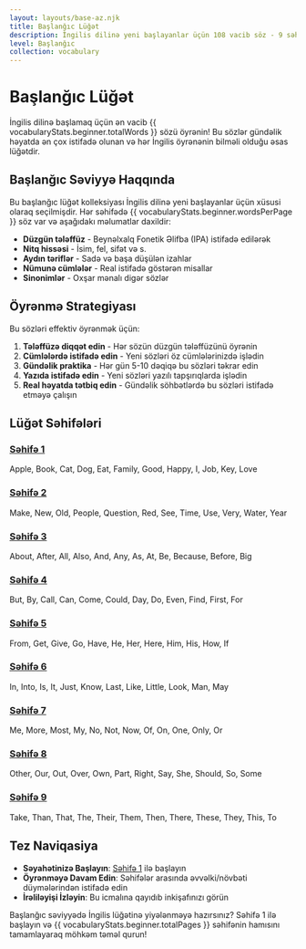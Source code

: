 ```yaml
---
layout: layouts/base-az.njk
title: Başlanğıc Lüğət
description: İngilis dilinə yeni başlayanlar üçün 108 vacib söz - 9 səhifədə təşkil edilmiş
level: Başlanğıc
collection: vocabulary
---
```


# Başlanğıc Lüğət

İngilis dilinə başlamaq üçün ən vacib {{ vocabularyStats.beginner.totalWords }} sözü öyrənin! Bu sözlər gündəlik həyatda ən çox istifadə olunan və hər İngilis öyrənənin bilməli olduğu əsas lüğətdir.

## Başlanğıc Səviyyə Haqqında

Bu başlanğıc lüğət kolleksiyası İngilis dilinə yeni başlayanlar üçün xüsusi olaraq seçilmişdir. Hər səhifədə {{ vocabularyStats.beginner.wordsPerPage }} söz var və aşağıdakı məlumatlar daxildir:

- **Düzgün tələffüz** - Beynəlxalq Fonetik Əlifba (IPA) istifadə edilərək
- **Nitq hissəsi** - İsim, fel, sifət və s.
- **Aydın təriflər** - Sadə və başa düşülən izahlar
- **Nümunə cümlələr** - Real istifadə göstərən misallar
- **Sinonimlər** - Oxşar mənalı digər sözlər

## Öyrənmə Strategiyası

Bu sözləri effektiv öyrənmək üçün:

1. **Tələffüzə diqqət edin** - Hər sözün düzgün tələffüzünü öyrənin
2. **Cümlələrdə istifadə edin** - Yeni sözləri öz cümlələrinizdə işlədin
3. **Gündəlik praktika** - Hər gün 5-10 dəqiqə bu sözləri təkrar edin
4. **Yazıda istifadə edin** - Yeni sözləri yazılı tapşırıqlarda işlədin
5. **Real həyatda tətbiq edin** - Gündəlik söhbətlərdə bu sözləri istifadə etməyə çalışın

## Lüğət Səhifələri

<div class="vocabulary-page-grid">
  <div class="page-link-card">
    <h3><a href="/vocabulary/beginner/page-1/">Səhifə 1</a></h3>
    <p>Apple, Book, Cat, Dog, Eat, Family, Good, Happy, I, Job, Key, Love</p>
  </div>
  <div class="page-link-card">
    <h3><a href="/vocabulary/beginner/page-2/">Səhifə 2</a></h3>
    <p>Make, New, Old, People, Question, Red, See, Time, Use, Very, Water, Year</p>
  </div>
  <div class="page-link-card">
    <h3><a href="/vocabulary/beginner/page-3/">Səhifə 3</a></h3>
    <p>About, After, All, Also, And, Any, As, At, Be, Because, Before, Big</p>
  </div>
  <div class="page-link-card">
    <h3><a href="/vocabulary/beginner/page-4/">Səhifə 4</a></h3>
    <p>But, By, Call, Can, Come, Could, Day, Do, Even, Find, First, For</p>
  </div>
  <div class="page-link-card">
    <h3><a href="/vocabulary/beginner/page-5/">Səhifə 5</a></h3>
    <p>From, Get, Give, Go, Have, He, Her, Here, Him, His, How, If</p>
  </div>
  <div class="page-link-card">
    <h3><a href="/vocabulary/beginner/page-6/">Səhifə 6</a></h3>
    <p>In, Into, Is, It, Just, Know, Last, Like, Little, Look, Man, May</p>
  </div>
  <div class="page-link-card">
    <h3><a href="/vocabulary/beginner/page-7/">Səhifə 7</a></h3>
    <p>Me, More, Most, My, No, Not, Now, Of, On, One, Only, Or</p>
  </div>
  <div class="page-link-card">
    <h3><a href="/vocabulary/beginner/page-8/">Səhifə 8</a></h3>
    <p>Other, Our, Out, Over, Own, Part, Right, Say, She, Should, So, Some</p>
  </div>
  <div class="page-link-card">
    <h3><a href="/vocabulary/beginner/page-9/">Səhifə 9</a></h3>
    <p>Take, Than, That, The, Their, Them, Then, There, These, They, This, To</p>
  </div>
</div>

## Tez Naviqasiya

- **Səyahətinizə Başlayın**: [Səhifə 1](/vocabulary/beginner/page-1/) ilə başlayın
- **Öyrənməyə Davam Edin**: Səhifələr arasında əvvəlki/növbəti düymələrindən istifadə edin
- **İrəliləyişi İzləyin**: Bu icmalına qayıdıb inkişafınızı görün

Başlanğıc səviyyədə İngilis lüğətinə yiyələnməyə hazırsınız? Səhifə 1 ilə başlayın və {{ vocabularyStats.beginner.totalPages }} səhifənin hamısını tamamlayaraq möhkəm təməl qurun!